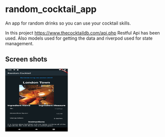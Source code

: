 # random_cocktail_app

An app for random drinks so you can use your cocktail skills.

In this project https://www.thecocktaildb.com/api.php Restful Api has been used. Also models used for getting the data and riverpod used for state management. 

## Screen shots 


<img src="assets\screenshot_1.png" width=200 height=200>
